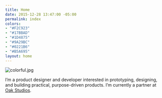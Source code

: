 ```yaml
---
title: Home
date: 2015-12-28 13:47:00 -05:00
permalink: index
colors:
- "#F2C923"
- "#17BBAD"
- "#1D4875"
- "#9A29BC"
- "#0221B6"
- "#B5A695"
layout: home
---
```


![colorful.jpg](/uploads/colorful.jpg)

I’m a product designer and developer interested in prototyping, designing, and building practical, purpose-driven products. I’m currently a partner at [Oak Studios](http://oak.is).